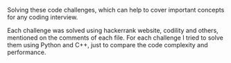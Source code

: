 Solving these code challenges, which can help to cover important concepts for any coding interview.

Each challenge was solved using hackerrank website, codility and others, mentioned on the comments of each file.
For each challenge I tried to solve them using Python and C++, just to compare the code complexity and performance.

